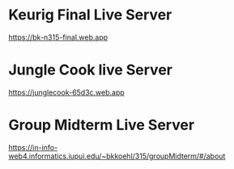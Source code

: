 #  Keurig Final Live Server
https://bk-n315-final.web.app

# Jungle Cook live Server
https://junglecook-65d3c.web.app

# Group Midterm Live Server
https://in-info-web4.informatics.iupui.edu/~bkkoehl/315/groupMidterm/#/about
